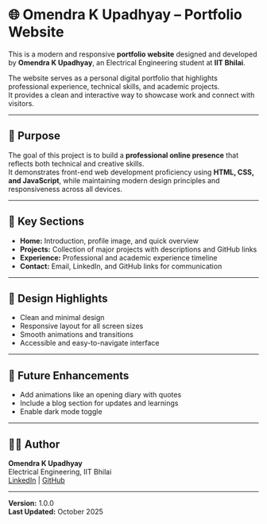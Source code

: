# 🌐 Omendra K Upadhyay – Portfolio Website

This is a modern and responsive **portfolio website** designed and developed by **Omendra K Upadhyay**, an Electrical Engineering student at **IIT Bhilai**.

The website serves as a personal digital portfolio that highlights professional experience, technical skills, and academic projects.  
It provides a clean and interactive way to showcase work and connect with visitors.

---

## 🎯 Purpose

The goal of this project is to build a **professional online presence** that reflects both technical and creative skills.  
It demonstrates front-end web development proficiency using **HTML, CSS, and JavaScript**, while maintaining modern design principles and responsiveness across all devices.

---

## 🧩 Key Sections

- **Home:** Introduction, profile image, and quick overview  
- **Projects:** Collection of major projects with descriptions and GitHub links  
- **Experience:** Professional and academic experience timeline  
- **Contact:** Email, LinkedIn, and GitHub links for communication  

---

## 🎨 Design Highlights

- Clean and minimal design  
- Responsive layout for all screen sizes  
- Smooth animations and transitions  
- Accessible and easy-to-navigate interface  

---

## 🚀 Future Enhancements

- Add animations like an opening diary with quotes  
- Include a blog section for updates and learnings  
- Enable dark mode toggle  

---

## 👨‍💻 Author

**Omendra K Upadhyay**  
Electrical Engineering, IIT Bhilai  
[LinkedIn](https://linkedin.com/in/omendra-upadhyay) | [GitHub](https://github.com/Omendra108)

---

**Version:** 1.0.0  
**Last Updated:** October 2025  
